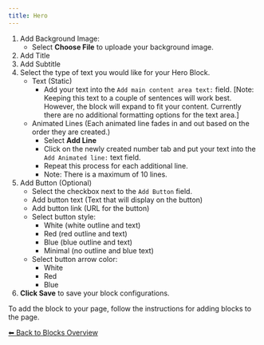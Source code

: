 ```yaml
---
title: Hero
---
```


1. Add Background Image:
   - Select **Choose File** to uploade your background image.
2. Add Title
3. Add Subtitle
4. Select the type of text you would like for your Hero Block.
   - Text (Static)
     - Add your text into the `Add main content area text:` field. [Note: Keeping this text to a couple of sentences will work best. However, the block will expand to fit your content. Currently there are no additional formatting options for the text area.]
   - Animated Lines (Each animated line fades in and out based on the order they are created.)
     - Select **Add Line**
     - Click on the newly created number tab and put your text into the `Add Animated line:` text field.
     - Repeat this process for each additional line.
     - Note: There is a maximum of 10 lines.
5. Add Button (Optional)
   - Select the checkbox next to the `Add Button` field.
   - Add button text (Text that will display on the button)
   - Add button link (URL for the button)
   - Select button style:
     - White (white outline and text)
     - Red (red outline and text)
     - Blue (blue outline and text)
     - Minimal (no outline and blue text)
   - Select button arrow color:
     - White
     - Red
     - Blue
6. **Click Save** to save your block configurations.

To add the block to your page, follow the instructions for adding blocks to the page.

[⬅︎ Back to Blocks Overview](/Style-Templates/blocks/general)
